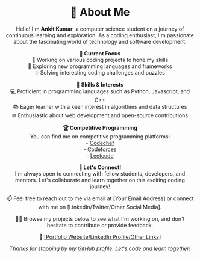 <div align="center">
  <h1>👋 About Me</h1>
</div>

<p align="center">
  Hello! I'm <b>Ankit Kumar</b>, a computer science student on a journey of continuous learning and exploration. As a coding enthusiast, I'm passionate about the fascinating world of technology and software development.
</p>

<p align="center">
  <b>🚀 Current Focus</b><br>
  🔭 Working on various coding projects to hone my skills<br>
  🌱 Exploring new programming languages and frameworks<br>
  💡 Solving interesting coding challenges and puzzles
</p>

<p align="center">
  <b>🌟 Skills & Interests</b><br>
  💻 Proficient in programming languages such as Python, Javascript, and C++<br>
  📚 Eager learner with a keen interest in algorithms and data structures<br>
  🌐 Enthusiastic about web development and open-source contributions
</p>

<p align="center">
  <b>🏆 Competitive Programming</b><br>
  You can find me on competitive programming platforms:<br>
  - <a href="https://www.codechef.com/users/captain_ankit" target="_blank"> Codechef </a><br>
  - <a href="https://codeforces.com/profile/Ankit_1703" target="_blank"> Codeforces </a><br>
  - <a href="https://leetcode.com/Captain_Ankit/" target="_blank"> Leetcode </a><br>
</p>

<p align="center">
  <b>🤝 Let's Connect!</b><br>
  I'm always open to connecting with fellow students, developers, and mentors. Let's collaborate and learn together on this exciting coding journey!
</p>

<p align="center">
  📫 Feel free to reach out to me via email at [Your Email Address] or connect with me on [LinkedIn/Twitter/Other Social Media].
</p>

<p align="center">
  👨‍💻 Browse my projects below to see what I'm working on, and don't hesitate to contribute or provide feedback.
</p>

<p align="center">
  🔗 <a href="[Portfolio Website/LinkedIn Profile/Other Links]">[Portfolio Website/LinkedIn Profile/Other Links]</a>
</p>

<p align="center">
  <i>Thanks for stopping by my GitHub profile. Let's code and learn together!</i>
</p>
